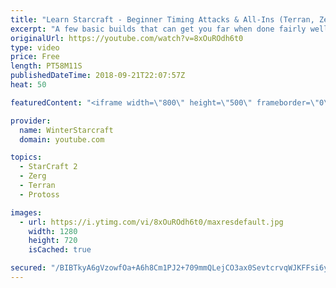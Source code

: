 ```yaml
---
title: "Learn Starcraft - Beginner Timing Attacks & All-Ins (Terran, Zerg & Protoss)"
excerpt: "A few basic builds that can get you far when done fairly well. Also important is how not to overextend and lose everything."
originalUrl: https://youtube.com/watch?v=8xOuROdh6t0
type: video
price: Free
length: PT58M11S
publishedDateTime: 2018-09-21T22:07:57Z
heat: 50

featuredContent: "<iframe width=\"800\" height=\"500\" frameborder=\"0\" src=\"https://www.youtube.com/embed/8xOuROdh6t0\" allow=\"accelerometer; autoplay; encrypted-media; gyroscope; picture-in-picture\" allowfullscreen></iframe>"

provider:
  name: WinterStarcraft
  domain: youtube.com

topics:
  - StarCraft 2
  - Zerg
  - Terran
  - Protoss

images:
  - url: https://i.ytimg.com/vi/8xOuROdh6t0/maxresdefault.jpg
    width: 1280
    height: 720
    isCached: true

secured: "/BIBTkyA6gVzowfOa+A6h8Cm1PJ2+709mmQLejCO3ax0SevtcrvqWJKFFsi6y5o2GQLltv+zv9tauGBPyDVTyoURLqgfYrId4XbOfo2ytYAJpDLHKFzpbmFHNVYJN7MiUyHAfhobBXkNt3Ni/Q5687HYOc+SS7r15ygRz2UCMnr8r0bB6Fh3LKna31GLHkqQaCTO8Xqc26Royc9/eYVkAnx2UxDqKwTlQf+p/yA/ZoV+069+q+K+/kP3kxa0LS9axtpe1GPQ6btqKoT5/1Jct3sjRtaiWuTU/lL4laKdZns55LA3fQKohUEYa/UmIcYM4+ylCgMJMcvdKGCw/DWYTmwtgdVAutnZt0zyEzv80cUxi/7gnUlwUmR7VOI1fE9Ljwlb8uVa0kPYpndQYiNE6amR+IxnmqNBZGR8bxrR8fI=;Srj5OWNrm8renHMnSo62KA=="
---
```


